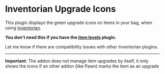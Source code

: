 # Inventorian Upgrade Icons

This plugin displays the green upgrade icons on items in your bag, when using [Inventorian](https://www.curseforge.com/wow/addons/inventorian).

**You don't need this if you have the [item levels](https://www.curseforge.com/wow/addons/inventorian-itemlevels) plugin.**

Let me know if there are compatibility issues with other Inventorian plugins.

--------

**Important**: The addon does not manage item upgrades by itself, it only shows the icons if an other addon (like Pawn) marks the item as an upgrade